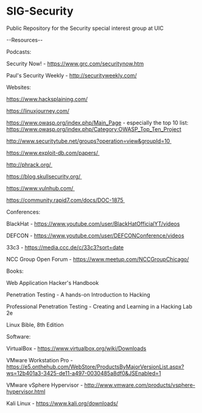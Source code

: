 # SIG-Security
Public Repository for the Security special interest group at UIC


--Resources--

Podcasts:

Security Now! - https://www.grc.com/securitynow.htm

Paul's Security Weekly - http://securityweekly.com/


Websites:

https://www.hacksplaining.com/

https://linuxjourney.com/

https://www.owasp.org/index.php/Main_Page - especially the top 10 list: https://www.owasp.org/index.php/Category:OWASP_Top_Ten_Project

http://www.securitytube.net/groups?operation=view&groupId=10 

https://www.exploit-db.com/papers/ 

http://phrack.org/ 

https://blog.skullsecurity.org/ 

https://www.vulnhub.com/ 

https://community.rapid7.com/docs/DOC-1875 


Conferences:

BlackHat - https://www.youtube.com/user/BlackHatOfficialYT/videos

DEFCON - https://www.youtube.com/user/DEFCONConference/videos

33c3 - https://media.ccc.de/c/33c3?sort=date

NCC Group Open Forum - https://www.meetup.com/NCCGroupChicago/


Books:

Web Application Hacker's Handbook

Penetration Testing - A hands-on Introduction to Hacking 

Professional Penetration Testing - Creating and Learning in a Hacking Lab 2e 

Linux Bible, 8th Edition 


Software:

VirtualBox - https://www.virtualbox.org/wiki/Downloads

VMware Workstation Pro - https://e5.onthehub.com/WebStore/ProductsByMajorVersionList.aspx?ws=12b401a3-3425-de11-a497-0030485a8df0&JSEnabled=1

VMware vSphere Hypervisor - http://www.vmware.com/products/vsphere-hypervisor.html

Kali Linux - https://www.kali.org/downloads/

